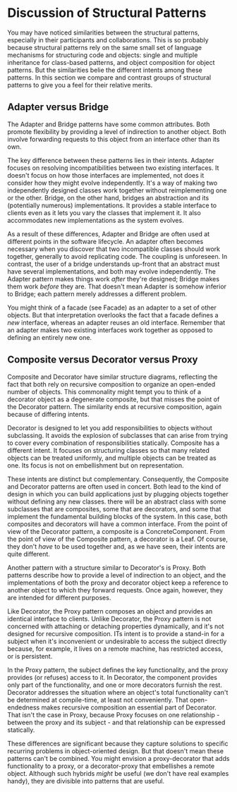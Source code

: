 # Discussion of Structural Patterns
You may have noticed similarities between the structural patterns, especially in their participants and collaborations. This is so probably because structural patterns rely on the same small set of language mechanisms for structuring code and objects: single and multiple inheritance for class-based patterns, and object composition for object patterns. But the similarities belie the different intents among these patterns. In this section we compare and contrast groups of structural patterns to give you a feel for their relative merits.

## Adapter versus Bridge
The Adapter and Bridge patterns have some common attributes. Both promote flexibility by providing a level of indirection to another object. Both involve forwarding requests to this object from an interface other than its own.

The key difference between these patterns lies in their intents. Adapter focuses on resolving incompatibilities between two existing interfaces. It doesn't focus on how those interfaces are implemented, not does it consider how they might evolve independently. It's a way of making two independently designed classes work together without reimplementing one or the other. Bridge, on the other hand, bridges an abstraction and its (potentially numerous) implementations. It provides a stable interface to clients even as it lets you vary the classes that implement it. It also accommodates new implementations as the system evolves.

As a result of these differences, Adapter and Bridge are often used at different points in the software lifecycle. An adapter often becomes necessary when you discover that two incompatible classes should work together, generally to avoid replicating code. The coupling is unforeseen. In contrast, the user of a bridge understands up-front that an abstract must have several implementations, and both may evolve independently. The Adapter pattern makes things work *after* they're designed; Bridge makes them work *before* they are. That doesn't mean Adapter is somehow inferior to Bridge; each pattern merely addresses a different problem.

You might think of a facade (see Facade) as an adapter to a set of other objects. But that interpretation overlooks the fact that a facade defines a *new* interface, whereas an adapter reuses an old interface. Remember that an adapter makes two existing interfaces work together as opposed to defining an entirely new one.

## Composite versus Decorator versus Proxy
Composite and Decorator have similar structure diagrams, reflecting the fact that both rely on recursive composition to organize an open-ended number of objects. This commonality might tempt you to think of a decorator object as a degenerate composite, but that misses the point of the Decorator pattern. The similarity ends at recursive composition, again because of differing intents.

Decorator is designed to let you add responsibilities to objects without subclassing. It avoids the explosion of subclasses that can arise from trying to cover every combination of responsibilities statically. Composite has a different intent. It focuses on structuring classes so that many related objects can be treated uniformly, and multiple objects can be treated as one. Its focus is not on embellishment but on representation.

These intents are distinct but complementary. Consequently, the Composite and Decorator patterns are often used in concert. Both lead to the kind of design in which you can build applications just by plugging objects together without defining any new classes. there will be an abstract class with some subclasses that are composites, some that are decorators, and some that implement the fundamental building blocks of the system. In this case, both composites and decorators will have a common interface. From the point of view of the Decorator pattern, a composite is a ConcreteComponent. From the point of view of the Composite pattern, a decorator is a Leaf. Of course, they don't *have* to be used together and, as we have seen, their intents are quite different.

Another pattern with a structure similar to Decorator's is Proxy. Both patterns describe how to provide a level of indirection to an object, and the implementations of both the proxy and decorator object keep a reference to another object to which they forward requests. Once again, however, they are intended for different purposes.

Like Decorator, the Proxy pattern composes an object and provides an identical interface to clients. Unlike Decorator, the Proxy pattern is not concerned with attaching or detaching properties dynamically, and it's not designed for recursive composition. ITs intent is to provide a stand-in for a subject when it's inconvenient or undesirable to access the subject directly because, for example, it lives on a remote machine, has restricted access, or is persistent.

In the Proxy pattern, the subject defines the key functionality, and the proxy provides (or refuses) access to it. In Decorator, the component provides only part of the functionality, and one or more decorators furnish the rest. Decorator addresses the situation where an object's total functionality can't be determined at compile-time, at least not conveniently. That open-endedness makes recursive composition an essential part of Decorator. That isn't the case in Proxy, because Proxy focuses on one relationship - between the proxy and its subject - and that relationship can be expressed statically. 

These differences are significant because they capture solutions to specific recurring problems in object-oriented design. But that doesn't mean these patterns can't be combined. You might envision a proxy-decorator that adds functionality to a proxy, or a decorator-proxy that embellishes a remote object. Although such hybrids *might* be useful (we don't have real examples handy), they are divisible into patterns that are useful.